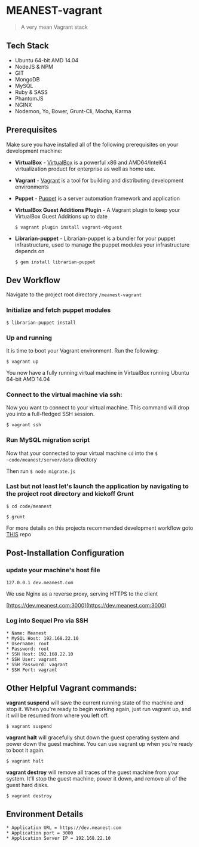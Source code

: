 # MEANEST-vagrant

> A very mean Vagrant stack

## Tech Stack
* Ubuntu 64-bit AMD 14.04
* NodeJS & NPM
* GIT
* MongoDB
* MySQL
* Ruby & SASS
* PhantomJS
* NGINX
* Nodemon, Yo, Bower, Grunt-Cli, Mocha, Karma

## Prerequisites
Make sure you have installed all of the following prerequisites on your development machine:

* **VirtualBox** - [VirtualBox](https://www.virtualbox.org/wiki/Downloads) is a powerful x86 and AMD64/Intel64 virtualization product for enterprise as well as home use.

* **Vagrant** - [Vagrant](https://www.vagrantup.com/downloads.html) is a tool for building and distributing development environments

* **Puppet** - [Puppet](https://puppetlabs.com/misc/download-options) is a server automation framework and application

* **VirtualBox Guest Additions Plugin** - A Vagrant plugin to keep your VirtualBox Guest Additions up to date
  
   ````$ vagrant plugin install vagrant-vbguest````

* **Librarian-puppet** - Librarian-puppet is a bundler for your puppet infrastructure, used to manage the puppet modules your infrastructure depends on
  
  ````$ gem install librarian-puppet````


## Dev Workflow

Navigate to the project root directory ````/meanest-vagrant````

### Initialize and fetch puppet modules

````$ librarian-puppet install````

### Up and running

It is time to boot your Vagrant environment. Run the following:

````$ vagrant up````

You now have a fully running virtual machine in VirtualBox running Ubuntu 64-bit AMD 14.04

### Connect to the virtual machine via ssh:

Now you want to connect to your virtual machine. This command will drop you into a full-fledged SSH session.

````$ vagrant ssh````

### Run MySQL migration script

Now that your connected to your virtual machine ````cd```` into the ````$ ~code/meanest/server/data```` directory

Then run ````$ node migrate.js````

### Last but not least let's launch the application by navigating to the project root directory and kickoff Grunt

````$ cd code/meanest````

````$ grunt````

For more details on this projects recommended development workflow goto [THIS](https://github.com/DomenicoColandrea86/meanest) repo

## Post-Installation Configuration

### update your machine's host file

````127.0.0.1 dev.meanest.com````

We use Nginx as a reverse proxy, serving HTTPS to the client

[https://dev.meanest.com:3000](https://dev.meanest.com:3000)

### Log into Sequel Pro via SSH

````
* Name: Meanest
* MySQL Host: 192.168.22.10
* Username: root
* Password: root
* SSH Host: 192.168.22.10
* SSH User: vagrant
* SSH Password: vagrant
* SSH Port: vagrant
````


## Other Helpful Vagrant commands:

**vagrant suspend** will save the current running state of the machine and stop it. When you're ready to begin working again, just run vagrant up, and it will be resumed from where you left off.

````$ vagrant suspend````

**vagrant halt** will gracefully shut down the guest operating system and power down the guest machine. You can use vagrant up when you're ready to boot it again.

````$ vagrant halt````

**vagrant destroy** will remove all traces of the guest machine from your system. It'll stop the guest machine, power it down, and remove all of the guest hard disks.

````$ vagrant destroy````
    
## Environment Details

`````
* Application URL = https://dev.meanest.com
* Application port = 3000
* Application Server IP = 192.168.22.10
`````
